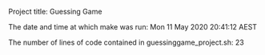 Project title: Guessing Game

The date and time at which make was run:
Mon 11 May 2020 20:41:12 AEST

The number of lines of code contained in guessinggame_project.sh:
23
